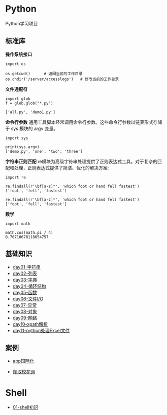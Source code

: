 # Python

Python学习项目

## 标准库
**操作系统接口**
```
import os

os.getcwd()      # 返回当前的工作目录
os.chdir('/server/accesslogs')   # 修改当前的工作目录
```

**文件通配符**
```
import glob
f = glob.glob("*.py")

['all.py', 'demo1.py']
```

**命令行参数**
通用工具脚本经常调用命令行参数。这些命令行参数以链表形式存储于 sys 模块的 argv 变量。
```
import sys

print(sys.argv)
['demo.py', 'one', 'two', 'three']
```

**字符串正则匹配**
re模块为高级字符串处理提供了正则表达式工具。对于复杂的匹配和处理，正则表达式提供了简洁、优化的解决方案:

```
import re

re.findall(r'\bf[a-z]*', 'which foot or hand fell fastest')
['foot', 'fell', 'fastest']

re.findall(r'\bf[a-z]*', 'which foot or hand fell fastest')
['foot', 'fell', 'fastest']
```

**数学**
```
import math

math.cos(math.pi / 4)
0.70710678118654757
```
 

## 基础知识
- [day01-字符串](https://github.com/SunshineBrother/PythonStudy/blob/main/基础知识/day01-字符串/day01-字符串.md)
- [day02-列表](https://github.com/SunshineBrother/PythonStudy/blob/main/基础知识/day02-列表/day02-列表.md)
- [day03-字典](https://github.com/SunshineBrother/PythonStudy/blob/main/基础知识/day03-字典/day03-字典.md)
- [day04-循环结构](https://github.com/SunshineBrother/PythonStudy/blob/main/基础知识/day04-循环结构/day04-循环结构.md)
- [day05-函数](https://github.com/SunshineBrother/PythonStudy/blob/main/基础知识/day05-函数/day05-函数.md)
- [day06-文件I/O](https://github.com/SunshineBrother/PythonStudy/blob/main/基础知识/day06-文件I:O/day06-文件I:O.md)
- [day07-异常](https://github.com/SunshineBrother/PythonStudy/blob/main/基础知识/day07-异常/day07-异常.md)
- [day08-对象](https://github.com/SunshineBrother/PythonStudy/blob/main/基础知识/day08-对象/day08-对象.md)
- [day09-网络](https://github.com/SunshineBrother/PythonStudy/blob/main/基础知识/day09-网络/day09-网络.md)
- [day10-xpath解析](https://github.com/SunshineBrother/PythonStudy/blob/main/基础知识/day10-xpath解析/day10-xpath解析.md)
- [day11-python处理Excel文件](https://github.com/SunshineBrother/PythonStudy/blob/main/基础知识/day11-python处理Excel文件/day11-python处理Excel文件.md)
 

 


## 案例
- [app国际化](https://github.com/SunshineBrother/PythonStudy/blob/main/案例/app国际化/all.py)

- [爬取校花网](https://github.com/SunshineBrother/PythonStudy/blob/main/案例/爬取校花网/demo1.py)




# Shell

- [01-shell初识](https://github.com/SunshineBrother/ScriptStudy/blob/main/shell/shell初识/01-shell初识.md)


















